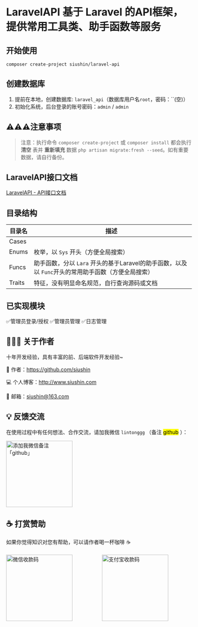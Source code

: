 # LaravelAPI 基于 Laravel 的API框架，提供常用工具类、助手函数等服务

## 开始使用

```shell
composer create-project siushin/laravel-api
```

## 创建数据库

1. 提前在本地，创建数据库: `laravel_api`（数据库用户名`root`，密码：``(空)）
2. 初始化系统，后台登录的账号密码：`admin` / `admin`

## ⚠️⚠️⚠️注意事项

> 注意：执行命令 `composer create-project` 或 `composer install` 都会执行 **清空** 表并 **重新填充** 数据
`php artisan migrate:fresh --seed`。如有重要数据，请自行备份。

## LaravelAPI接口文档

[LaravelAPI - API接口文档](https://s.apifox.cn/9e462aa5-5078-455c-b631-75b9d9e2a303)

## 目录结构

| 目录名    | 描述                                                           |
|--------|--------------------------------------------------------------|
| Cases  |                                                              |
| Enums  | 枚举，以 `Sys` 开头（方便全局搜索）                                        |
| Funcs  | 助手函数，分以 `Lara` 开头的基于Laravel的助手函数，以及以 `Func`开头的常用助手函数（方便全局搜索） |
| Traits | 特征，没有明显命名规范，自行查询源码或文档                                        |

## 已实现模块

✅管理员登录/授权
✅管理员管理
✅日志管理

## 🧑🏻‍💻 关于作者

十年开发经验，具有丰富的前、后端软件开发经验~

👤 作者：<https://github.com/siushin>

💻 个人博客：<http://www.siushin.com>

📮 邮箱：<a href="mailto:siushin@163.com">siushin@163.com</a>

## 💡 反馈交流

在使用过程中有任何想法、合作交流，请加我微信 `lintonggg` （备注 <mark>github</mark> ）：

<img src="https://www.siushin.com/src/%E5%BE%AE%E4%BF%A1%E4%BA%8C%E7%BB%B4%E7%A0%81.jpg" alt="添加我微信备注「github」" style="width: 180px;" />

## ☕️ 打赏赞助

如果你觉得知识对您有帮助，可以请作者喝一杯咖啡 ☕️

<div class="coffee" style="display: flex;align-items: center;margin-top: 20px;">
<img src="https://www.siushin.com/src/%E5%BE%AE%E4%BF%A1%E6%94%B6%E6%AC%BE%E7%A0%81.jpg" alt="微信收款码" style="width: 180px;margin-right: 80px;" />
<img src="https://www.siushin.com/src/%E6%94%AF%E4%BB%98%E5%AE%9D%E6%94%B6%E6%AC%BE%E7%A0%81.jpg" alt="支付宝收款码" style="width: 180px;" />
</div>
